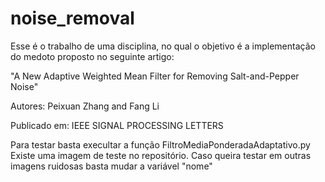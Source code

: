 # noise_removal
Esse é o trabalho de uma disciplina, no qual o objetivo é a implementação do medoto proposto no seguinte artigo: 

"A New Adaptive Weighted Mean Filter for Removing Salt-and-Pepper Noise" 

Autores: Peixuan Zhang and Fang Li

Publicado em: IEEE SIGNAL PROCESSING LETTERS





Para testar basta execultar a função FiltroMediaPonderadaAdaptativo.py
Existe uma imagem de teste no repositório. Caso queira testar em outras imagens ruidosas basta mudar a variável "nome"

